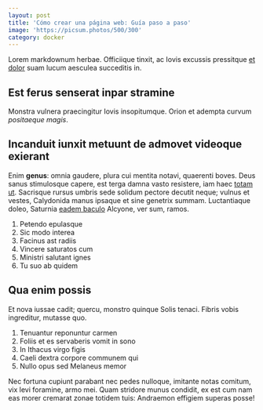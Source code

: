 ```yaml
---
layout: post
title: 'Cómo crear una página web: Guía paso a paso'
image: 'https://picsum.photos/500/300'
category: docker
---
```

Lorem markdownum herbae. Officiique tinxit, ac Iovis excussis pressitque [et
dolor](http://erat-et.com/satum-perfudit) suam lucum aesculea succeditis in.

## Est ferus senserat inpar stramine

Monstra vulnera praecingitur Iovis insopitumque. Orion et adempta curvum
_positaeque magis_.

## Incanduit iunxit metuunt de admovet videoque exierant

Enim **genus**: omnia gaudere, plura cui mentita notavi, quaerenti boves. Deus
sanus stimulosque capere, est terga damna vasto resistere, iam haec [totam
ut](http://tibisequenti.com/superissenserat.html). Sacrisque rursus umbris sede
solidum pectore decutit neque; vulnus et vestes, Calydonida manus ipsaque et
sine genetrix summam. Luctantiaque doleo, Saturnia [eadem
baculo](http://www.ne.net/) Alcyone, ver sum, ramos.

1. Petendo epulasque
2. Sic modo interea
3. Facinus ast radiis
4. Vincere saturatos cum
5. Ministri salutant ignes
6. Tu suo ab quidem

## Qua enim possis

Et nova iussae cadit; quercu, monstro quinque Solis tenaci. Fibris vobis
ingreditur, mutasse quo.

1. Tenuantur reponuntur carmen
2. Foliis et es servaberis vomit in sono
3. In Ithacus virgo figis
4. Caeli dextra corpore communem qui
5. Nullo opus sed Melaneus memor

Nec fortuna cupiunt parabant nec pedes nulloque, imitante notas comitum, vix
levi foramine, armo mei. Quam stridore munus condidit, ex est cum nam eas morer
cremarat zonae totidem tuis: Andraemon effigiem superas posse!


